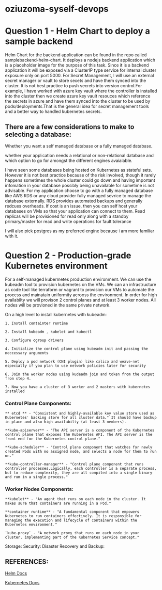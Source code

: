 # oziuzoma-syself-devops

# Question 1 - Helm Chart to deploy a sample backend

Helm Chart for the backend application can be found in the repo called samplebackend-helm-chart. It deploys a nodejs backend application which is a placeholder image for the purpose of this task. Since it is a backend application it will be exposed via a ClusterIP type service for internal cluster exposure only on port 5000. For Secret Management, I will use an external secret manager or vault to store secets and have them synced into the cluster. It is not best practice to push secrets into version control.For example, I have worked with azure key vault where the controller is installed into the cluster then we create azure key vault resouces which reference the secrets in azure and have them synced into the cluster to be used by pods/deployments.That is the general idea for secret management tools and a better way to handled kubernetes secrets.

## There are a few considerations to make to selecting a database:

Whether you want a self managed database or a fully managed database.

whether your application needs a relational or non-relational database and which option to go for amongst the different engines avaialable.

 I have seen some databases being hosted on Kubernetes as stateful sets. However it is not best practice because of the risk involved, though it rarely happens sometimes the whole cluster could go down and having important infomation in your database possibly being unavailable for sometime is not advisable. For my application  choose to go with a fully managed database like AWS RDS or any cloud provider fully managed sevrice to manage the database externally. RDS provides automated backups and generally redcues overheads. If cost is an issue, then you can self host your databases on VMs so that your application can connect to them. Read replicas will be provisioned for read only along with a standby primary/master for read and write operations for fault tolerance

 I will also pick postgres as my preferred engine because i am more familiar with it.

 # Question 2 - Production-grade Kubernetes environment

 For a self-managed kubermetes production environment. We can use the kubeadm tool to provision kubernetes on the VMs. We can an infrastructure as code tool like terraform or vagrant to provision our VMs to automate the process and mainatain uniformity acrooss the environment. In order for high availabilty we will provison 2 control planes and at least 3 worker nodes. All nodes will be provioned in the same private network.

 On a high level to install kubernetes with kubeadm:

    1. Install containter runtime

    2. Install kubeadm , kubelet and kubectl

    3. Configure cgroup drivers

    4. Initialize the control plane using kubeadm init and passing the neccessary arguments

    5. Deploy a pod network (CNI plugin) like calico and weave-net especially if you plan to use network policies later for security

    6. Join the worker nodes using kudeadm join and token from the output from step 4.

    7. Now you have a cluster of 3 worker and 2 masters with kubernetes installed

 ### Control Plane Components:
    ** etcd ** - "Consistent and highly-available key value store used as Kubernetes' backing store for all cluster data." It should have backup in place and also high availabilty (at least 3 members).

    **kube-apiserver** - "The API server is a component of the Kubernetes control plane that exposes the Kubernetes API. The API server is the front end for the Kubernetes control plane."

    **kube-scheduler** - "Control plane component that watches for newly created Pods with no assigned node, and selects a node for them to run on."

    **kube-controller-manager** - "Control plane component that runs controller processes.Logically, each controller is a separate process, but to reduce complexity, they are all compiled into a single binary and run in a single process."

 ### Worker Nodes Components:

    **kubelet** - "An agent that runs on each node in the cluster. It makes sure that containers are running in a Pod."

    **container runtime** - "A fundamental component that empowers Kubernetes to run containers effectively. It is responsible for managing the execution and lifecycle of containers within the Kubernetes environment."

    `kube-proxy` - "A network proxy that runs on each node in your cluster, implementing part of the Kubernetes Service concept."

Storage: 
Security:
Disaster Recovery and Backup:

 ## REFERENCES:

 [Helm Docs](https://helm.sh/docs/topics/charts/)

 [Kubernetes Docs](https://kubernetes.io/docs/home/)